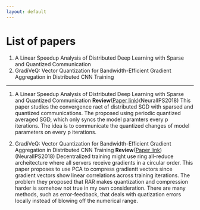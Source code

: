 ```yaml
---
layout: default
---
```


# [](#list) List of papers

1. A Linear Speedup Analysis of Distributed Deep Learning with Sparse and Quantized Communication
2. GradiVeQ: Vector Quantization for Bandwidth-Efficient Gradient Aggregation in Distributed CNN Training

***

1. A Linear Speedup Analysis of Distributed Deep Learning with Sparse and Quantized Communication
**Review**([Paper link]())(NeuralIPS2018)
This paper studies the convergence raet of distributed SGD with sparsed and quantized communications.
The proposed using periodic quantized averaged SGD, which only syncs the model paramters every p iterations.
The idea is to communicate the quantized changes of model parameters on every p iterations.

2. GradiVeQ: Vector Quantization for Bandwidth-Efficient Gradient Aggregation in Distributed CNN Training
**Review**([Paper link]())(NeuralIPS2018)
Decentralized training might use ring all-reduce archeitecture where all servers receive gradients in a circular order.
This paper proposes to use PCA to compress gradientt vectors since gradient vectors show linear correlations across training iterations.
The problem they proposed that RAR makes quantization and compression harder is somehow not true in my own consideration.
There are many methods, such as error-feedback, that deals with quatization errors locally instead of blowing off the numerical range.
